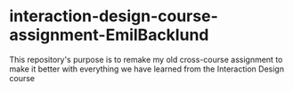 # interaction-design-course-assignment-EmilBacklund

This repository's purpose is to remake my old cross-course assignment to make it better with everything we have learned from the Interaction Design course

<!--
TODO -- Implement HotJar.

TODO -- Implement Google Analytics.

TODO -- JavaScript on Forms.

TODO -- Use data from HotJar and other methods to improve my Website.

TODO -- Perform accessibility testing on your website to ensure it’s easy to use for users with accessibility issues.

TODO -- Decide on which areas of the site to focus and then improve the interactions for users.

TODO -- Use your skills in JavaScript, HTML, and CSS to improve the website.

TODO -- Once you’ve added your changes, test the site with at least one more user. Use your feedback from the users to see wheter the changes improved the issues.

TODO -- Write a report detailing the research you conducted during this course, and include the changes you made to your website.
 -->

<!-- *Nice to have*




 -->
